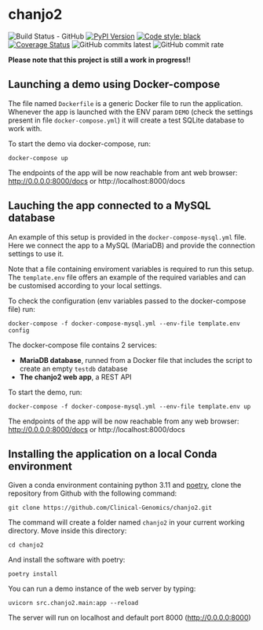 # chanjo2

![Build Status - GitHub][actions-build-status]
[![PyPI Version][pypi-img]][pypi-url]
[![Code style: black][black-image]][black-url]
[![Coverage Status][codecov-img]][codecov-url]
![GitHub commits latest][latest-commit]
![GitHub commit rate][commit-rate]

<strong>Please note that this project is still a work in progress!!</strong>

## Launching a demo using Docker-compose

The file named `Dockerfile` is a generic Docker file to run the application. Whenever the app is launched with the ENV
param `DEMO` (check the settings present in file `docker-compose.yml`) it will create a test SQLite database to work
with.

To start the demo via docker-compose, run:

```
docker-compose up
```

The endpoints of the app will be now reachable from ant web browser: http://0.0.0.0:8000/docs
or http://localhost:8000/docs

## Lauching the app connected to a MySQL database

An example of this setup is provided in the `docker-compose-mysql.yml` file.
Here we connect the app to a MySQL (MariaDB) and provide the connection settings to use it.

Note that a file containing enviroment variables is required to run this setup. The `template.env` file offers an
example of the required variables and can be customised according to your local settings.

To check the configuration (env variables passed to the docker-compose file) run:

```
docker-compose -f docker-compose-mysql.yml --env-file template.env config
```

The docker-compose file contains 2 services:

- **MariaDB database**, runned from a Docker file that includes the script to create an empty `testdb` database
- **The chanjo2 web app**, a REST API

To start the demo, run:

```
docker-compose -f docker-compose-mysql.yml --env-file template.env up
```

The endpoints of the app will be now reachable from any web browser: http://0.0.0.0:8000/docs
or http://localhost:8000/docs

## Installing the application on a local Conda environment

Given a conda environment containing python 3.11 and [poetry](https://github.com/python-poetry/poetry), clone the
repository from Github with the following command:

```
git clone https://github.com/Clinical-Genomics/chanjo2.git
```

The command will create a folder named `chanjo2` in your current working directory. Move inside this directory:

```
cd chanjo2
```

And install the software with poetry:

```
poetry install
```

You can run a demo instance of the web server by typing:

```
uvicorn src.chanjo2.main:app --reload
```

The server will run on localhost and default port 8000 (http://0.0.0.0:8000)

[actions-build-status]: https://github.com/Clinical-Genomics/chanjo2/actions/workflows/build_and_push_docker_stage.yml/badge.svg

[black-image]: https://img.shields.io/badge/code%20style-black-000000.svg

[black-url]: https://github.com/psf/black

[codecov-img]: https://codecov.io/gh/Clinical-Genomics/chanjo2/branch/main/graph/badge.svg?token=6U8ILA2SOY

[codecov-url]: https://codecov.io/gh/Clinical-Genomics/chanjo2

[latest-commit]: https://img.shields.io/github/commits-since/Clinical-Genomics/chanjo2/latest

[commit-rate]: https://img.shields.io/github/commit-activity/w/Clinical-Genomics/chanjo2

[pypi-img]: https://img.shields.io/pypi/v/chanjo2.svg?style=flat-square

[pypi-url]: https://pypi.python.org/pypi/chanjo2
